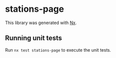 # stations-page

This library was generated with [Nx](https://nx.dev).

## Running unit tests

Run `nx test stations-page` to execute the unit tests.
